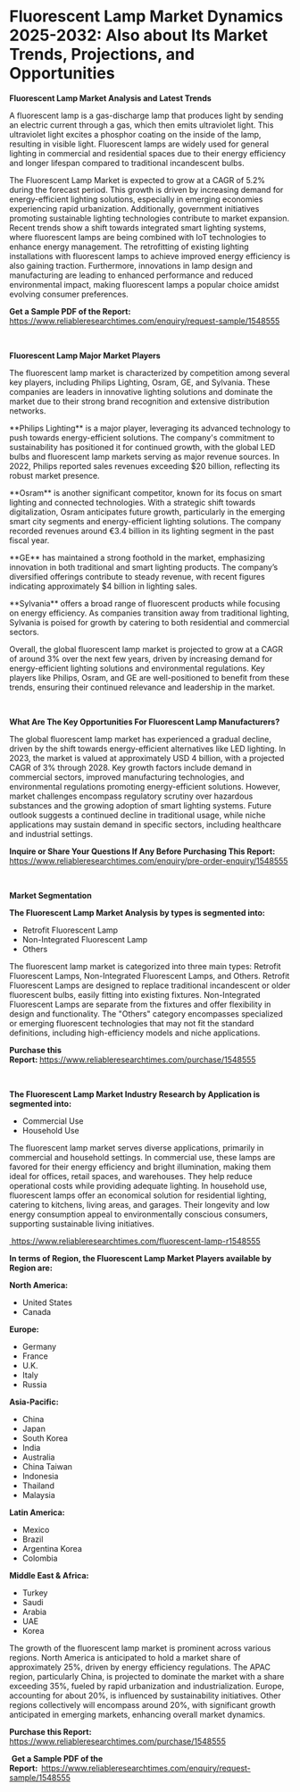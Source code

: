<p><h1>Fluorescent Lamp Market Dynamics 2025-2032: Also about Its Market Trends, Projections, and Opportunities</h1></p><p><strong>Fluorescent Lamp Market Analysis and Latest Trends</strong></p>
<p><p>A fluorescent lamp is a gas-discharge lamp that produces light by sending an electric current through a gas, which then emits ultraviolet light. This ultraviolet light excites a phosphor coating on the inside of the lamp, resulting in visible light. Fluorescent lamps are widely used for general lighting in commercial and residential spaces due to their energy efficiency and longer lifespan compared to traditional incandescent bulbs.</p><p>The Fluorescent Lamp Market is expected to grow at a CAGR of 5.2% during the forecast period. This growth is driven by increasing demand for energy-efficient lighting solutions, especially in emerging economies experiencing rapid urbanization. Additionally, government initiatives promoting sustainable lighting technologies contribute to market expansion. Recent trends show a shift towards integrated smart lighting systems, where fluorescent lamps are being combined with IoT technologies to enhance energy management. The retrofitting of existing lighting installations with fluorescent lamps to achieve improved energy efficiency is also gaining traction. Furthermore, innovations in lamp design and manufacturing are leading to enhanced performance and reduced environmental impact, making fluorescent lamps a popular choice amidst evolving consumer preferences.</p></p>
<p><strong>Get a Sample PDF of the Report:&nbsp;</strong> <a href="https://www.reliableresearchtimes.com/enquiry/request-sample/1548555?utm_campaign=2181&utm_medium=2&utm_source=Github&utm_content=ia&utm_term=15042025&utm_id=fluorescent-lamp">https://www.reliableresearchtimes.com/enquiry/request-sample/1548555</a></p>
<p>&nbsp;</p>
<p><strong>Fluorescent Lamp Major Market Players</strong></p>
<p><p>The fluorescent lamp market is characterized by competition among several key players, including Philips Lighting, Osram, GE, and Sylvania. These companies are leaders in innovative lighting solutions and dominate the market due to their strong brand recognition and extensive distribution networks.</p><p>**Philips Lighting** is a major player, leveraging its advanced technology to push towards energy-efficient solutions. The company's commitment to sustainability has positioned it for continued growth, with the global LED bulbs and fluorescent lamp markets serving as major revenue sources. In 2022, Philips reported sales revenues exceeding $20 billion, reflecting its robust market presence.</p><p>**Osram** is another significant competitor, known for its focus on smart lighting and connected technologies. With a strategic shift towards digitalization, Osram anticipates future growth, particularly in the emerging smart city segments and energy-efficient lighting solutions. The company recorded revenues around €3.4 billion in its lighting segment in the past fiscal year.</p><p>**GE** has maintained a strong foothold in the market, emphasizing innovation in both traditional and smart lighting products. The company’s diversified offerings contribute to steady revenue, with recent figures indicating approximately $4 billion in lighting sales.</p><p>**Sylvania** offers a broad range of fluorescent products while focusing on energy efficiency. As companies transition away from traditional lighting, Sylvania is poised for growth by catering to both residential and commercial sectors.</p><p>Overall, the global fluorescent lamp market is projected to grow at a CAGR of around 3% over the next few years, driven by increasing demand for energy-efficient lighting solutions and environmental regulations. Key players like Philips, Osram, and GE are well-positioned to benefit from these trends, ensuring their continued relevance and leadership in the market.</p></p>
<p>&nbsp;</p>
<p><strong>What Are The Key Opportunities For Fluorescent Lamp Manufacturers?</strong></p>
<p><p>The global fluorescent lamp market has experienced a gradual decline, driven by the shift towards energy-efficient alternatives like LED lighting. In 2023, the market is valued at approximately USD 4 billion, with a projected CAGR of 3% through 2028. Key growth factors include demand in commercial sectors, improved manufacturing technologies, and environmental regulations promoting energy-efficient solutions. However, market challenges encompass regulatory scrutiny over hazardous substances and the growing adoption of smart lighting systems. Future outlook suggests a continued decline in traditional usage, while niche applications may sustain demand in specific sectors, including healthcare and industrial settings.</p></p>
<p><strong>Inquire or Share Your Questions If Any Before Purchasing This Report:</strong> <a href="https://www.reliableresearchtimes.com/enquiry/pre-order-enquiry/1548555?utm_campaign=2181&utm_medium=2&utm_source=Github&utm_content=ia&utm_term=15042025&utm_id=fluorescent-lamp">https://www.reliableresearchtimes.com/enquiry/pre-order-enquiry/1548555</a></p>
<p>&nbsp;</p>
<p><strong>Market Segmentation</strong></p>
<p><strong>The Fluorescent Lamp Market Analysis by types is segmented into:</strong></p>
<p><ul><li>Retrofit Fluorescent Lamp</li><li>Non-Integrated Fluorescent Lamp</li><li>Others</li></ul></p>
<p><p>The fluorescent lamp market is categorized into three main types: Retrofit Fluorescent Lamps, Non-Integrated Fluorescent Lamps, and Others. Retrofit Fluorescent Lamps are designed to replace traditional incandescent or older fluorescent bulbs, easily fitting into existing fixtures. Non-Integrated Fluorescent Lamps are separate from the fixtures and offer flexibility in design and functionality. The "Others" category encompasses specialized or emerging fluorescent technologies that may not fit the standard definitions, including high-efficiency models and niche applications.</p></p>
<p><strong>Purchase this Report:&nbsp;</strong><a href="https://www.reliableresearchtimes.com/purchase/1548555?utm_campaign=2181&utm_medium=2&utm_source=Github&utm_content=ia&utm_term=15042025&utm_id=fluorescent-lamp">https://www.reliableresearchtimes.com/purchase/1548555</a></p>
<p>&nbsp;</p>
<p><strong>The Fluorescent Lamp Market Industry Research by Application is segmented into:</strong></p>
<p><ul><li>Commercial Use</li><li>Household Use</li></ul></p>
<p><p>The fluorescent lamp market serves diverse applications, primarily in commercial and household settings. In commercial use, these lamps are favored for their energy efficiency and bright illumination, making them ideal for offices, retail spaces, and warehouses. They help reduce operational costs while providing adequate lighting. In household use, fluorescent lamps offer an economical solution for residential lighting, catering to kitchens, living areas, and garages. Their longevity and low energy consumption appeal to environmentally conscious consumers, supporting sustainable living initiatives.</p></p>
<p><a href="https://www.reliableresearchtimes.com/fluorescent-lamp-r1548555?utm_campaign=2181&utm_medium=2&utm_source=Github&utm_content=ia&utm_term=15042025&utm_id=fluorescent-lamp">&nbsp;https://www.reliableresearchtimes.com/fluorescent-lamp-r1548555</a></p>
<p><strong>In terms of Region, the Fluorescent Lamp Market Players available by Region are:</strong></p>
<p>
    <p> <strong> North America: </strong>
        <ul>
            <li>United States</li>
            <li>Canada</li>
        </ul>
        </p> 
    <p> <strong> Europe: </strong>
        <ul>
            <li>Germany</li>
            <li>France</li>
            <li>U.K.</li>
            <li>Italy</li>
            <li>Russia</li>
        </ul>
        </p> 
    <p> <strong> Asia-Pacific: </strong>
        <ul>
            <li>China</li>
            <li>Japan</li>
            <li>South Korea</li>
            <li>India</li>
            <li>Australia</li>
            <li>China Taiwan</li>
            <li>Indonesia</li>
            <li>Thailand</li>
            <li>Malaysia</li>
        </ul>
        </p> 
    <p> <strong> Latin America: </strong>
        <ul>
            <li>Mexico</li>
            <li>Brazil</li>
            <li>Argentina Korea</li>
            <li>Colombia</li>
        </ul>
        </p> 
    <p> <strong> Middle East & Africa: </strong>
        <ul>
            <li>Turkey</li>
            <li>Saudi</li>
            <li>Arabia</li>
            <li>UAE</li>
            <li>Korea</li>
        </ul>
    </p>
    </p>
<p><p>The growth of the fluorescent lamp market is prominent across various regions. North America is anticipated to hold a market share of approximately 25%, driven by energy efficiency regulations. The APAC region, particularly China, is projected to dominate the market with a share exceeding 35%, fueled by rapid urbanization and industrialization. Europe, accounting for about 20%, is influenced by sustainability initiatives. Other regions collectively will encompass around 20%, with significant growth anticipated in emerging markets, enhancing overall market dynamics.</p></p>
<p><strong>Purchase this Report: </strong><a href="https://www.reliableresearchtimes.com/purchase/1548555?utm_campaign=2181&utm_medium=2&utm_source=Github&utm_content=ia&utm_term=15042025&utm_id=fluorescent-lamp">https://www.reliableresearchtimes.com/purchase/1548555</a></p>
<p>&nbsp;<strong>Get a Sample PDF of the Report:&nbsp;&nbsp;</strong><a href="https://www.reliableresearchtimes.com/enquiry/request-sample/1548555?utm_campaign=2181&utm_medium=2&utm_source=Github&utm_content=ia&utm_term=15042025&utm_id=fluorescent-lamp">https://www.reliableresearchtimes.com/enquiry/request-sample/1548555</a></p>
<p><strong></strong></p>
<p><p></p><p></p><p></p></p>
